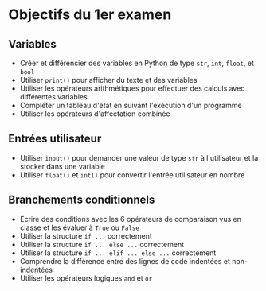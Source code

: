 <!-- Copyright 2024 Maxime Jan <maxime.jan@edufr.ch> -->
<!-- SPDX-License-Identifier: CC-BY-NC-SA-4.0 -->

# Objectifs du 1er examen

## Variables
- Créer et différencier des variables en Python de type `str`, `int`, `float`, et `bool`
- Utiliser `print()` pour afficher du texte et des variables
- Utiliser les opérateurs arithmétiques pour effectuer des calculs avec différentes variables.
- Compléter un tableau d'état en suivant l'exécution d'un programme
- Utiliser les opérateurs d'affectation combinée
## Entrées utilisateur

- Utiliser `input()` pour demander une valeur de type `str` à l'utilisateur et la stocker dans une variable
- Utiliser `float()` et `int()` pour convertir l'entrée utilisateur en nombre

## Branchements conditionnels
- Ecrire des conditions avec les 6 opérateurs de comparaison vus en classe et les évaluer à `True` ou `False`
- Utiliser la structure `if ...` correctement
- Utiliser la structure `if ... else ...` correctement
- Utiliser la structure `if ... elif ... else ...` correctement
- Comprendre la différence entre des lignes de code indentées et non-indentées
- Utiliser les opérateurs logiques `and` et `or`
